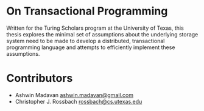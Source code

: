 # On Transactional Programming
Written for the Turing Scholars program at the University of Texas, this thesis explores the
minimal set of assumptions about the underlying storage system need to be made to develop a
distributed, transactional programming language and attempts to efficiently implement these
assumptions.

# Contributors
- Ashwin Madavan <ashwin.madavan@gmail.com>
- Christopher J. Rossbach <rossbach@cs.utexas.edu>
